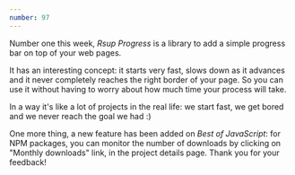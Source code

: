 ```yaml
---
number: 97
---
```


Number one this week, _Rsup Progress_ is a library to add a simple progress bar on top of your web pages.

It has an interesting concept: it starts very fast, slows down as it advances and it never completely reaches the right border of your page.
So you can use it without having to worry about how much time your process will take.

In a way it's like a lot of projects in the real life: we start fast, we get bored and we never reach the goal we had :)

One more thing, a new feature has been added on _Best of JavaScript_: for NPM packages, you can monitor the number of downloads by clicking on "Monthly downloads" link, in the project details page. Thank you for your feedback!
